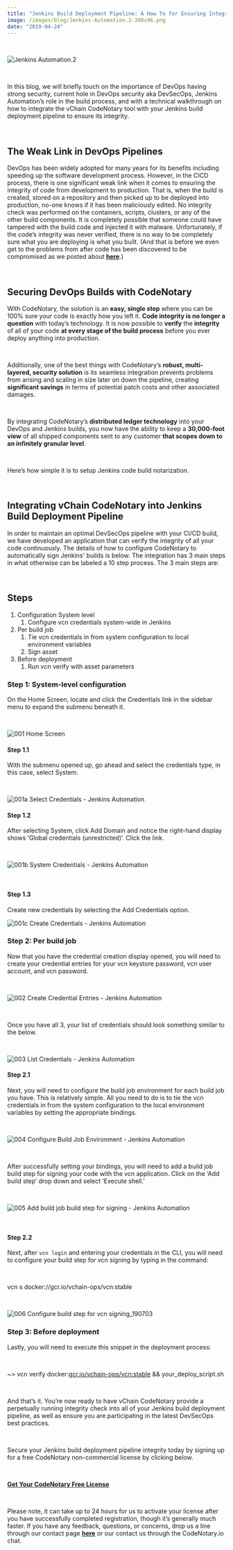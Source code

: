 ```yaml
---
title: "Jenkins Build Deployment Pipeline: A How To for Ensuring Integrity"
image: /images/blog/Jenkins-Automation.2-300x96.png
date: "2019-04-24"
---
```


 

![Jenkins Automation.2](/images/blog/Jenkins-Automation.2-300x96.png)

 

In this blog, we will briefly touch on the importance of DevOps having strong security, current hole in DevOps security aka DevSecOps, Jenkins Automation’s role in the build process, and with a technical walkthrough on how to integrate the vChain CodeNotary tool with your Jenkins build deployment pipeline to ensure its integrity.

 

## The Weak Link in DevOps Pipelines

DevOps has been widely adopted for many years for its benefits including speeding up the software development process. However, in the CICD process, there is one significant weak link when it comes to ensuring the integrity of code from development to production. That is, when the build is created, stored on a repository and then picked up to be deployed into production, no-one knows if it has been maliciously edited. No integrity check was performed on the containers, scripts, clusters, or any of the other build components. It is completely possible that someone could have tampered with the build code and injected it with malware. Unfortunately, if the code’s integrity was never verified, there is no way to be completely sure what you are deploying is what you built. (And that is before we even get to the problems from after code has been discovered to be compromised as we posted about **[here](https://www.codenotary.io/the-failure-of-the-certificate-revocation-list-crl/)**.)

 

## Securing DevOps Builds with CodeNotary

With CodeNotary, the solution is an **easy, single step** where you can be 100% sure your code is exactly how you left it. **Code integrity is no longer a question** with today’s technology. It is now possible to **verify** the **integrity** of all of your code **at every stage of the build process** before you ever deploy anything into production.

 

Additionally, one of the best things with CodeNotary’s **robust, multi-layered, security solution** is its seamless integration prevents problems from arising and scaling in size later on down the pipeline, creating **significant savings** in terms of potential patch costs and other associated damages.

 

By integrating CodeNotary’s **distributed ledger technology** into your DevOps and Jenkins builds, you now have the ability to keep a **30,000-foot view** of all shipped components sent to any customer **that scopes down to an infinitely granular level**.

 

Here’s how simple it is to setup Jenkins code build notarization.

 

## **Integrating vChain CodeNotary into Jenkins Build Deployment Pipeline**

In order to maintain an optimal DevSecOps pipeline with your CI/CD build, we have developed an application that can verify the integrity of all your code continuously. The details of how to configure CodeNotary to automatically sign Jenkins' builds is below. The integration has 3 main steps in what otherwise can be labeled a 10 step process. The 3 main steps are:

 

## **Steps**

1. Configuration System level
    1. Configure vcn credentials system-wide in Jenkins
2. Per build job
    1. Tie vcn credentials in from system configuration to local environment variables
    2. Sign asset
3. Before deployment
    1. Run vcn verify with asset parameters

### **Step 1: System-level configuration**

On the Home Screen, locate and click the Credentials link in the sidebar menu to expand the submenu beneath it.

 

![001 Home Screen](/images/blog/001-Home-Screen-174x300.png)

#### **Step 1.1**

With the submenu opened up, go ahead and select the credentials type, in this case, select System.

 

![001a Select Credentials - Jenkins Automation](/images/blog/001a-Select-Credentials-159x300.png)

#### **Step 1.2**

After selecting System, click Add Domain and notice the right-hand display shows ‘Global credentials (unrestricted)’. Click the link.

 

![001b System Credentials - Jenkins Automation](/images/blog/001b-System-Credentials-300x91.png)

 

#### **Step 1.3**

Create new credentials by selecting the Add Credentials option.

![001c Create Credentials - Jenkins Automation](/images/blog/001c-Create-Credentials-300x136.png)

### **Step 2: Per build job**

Now that you have the credential creation display opened, you will need to create your credential entries for your vcn keystore password, vcn user account, and vcn password.

 

![002 Create Credential Entries - Jenkins Automation](/images/blog/002-Create-Credential-Entries-300x48.png)

 

Once you have all 3, your list of credentials should look something similar to the below.

 

![003 List Credentials - Jenkins Automation](/images/blog/003-List-Credentials-300x20.png)

#### **Step 2.1**

Next, you will need to configure the build job environment for each build job you have. This is relatively simple. All you need to do is to tie the vcn credentials in from the system configuration to the local environment variables by setting the appropriate bindings.

 

![004 Configure Build Job Environment - Jenkins Automation](/images/blog/004-Configure-Build-Job-Environment-300x147.png)

 

After successfully setting your bindings, you will need to add a build job build step for signing your code with the vcn application. Click on the ‘Add build step’ drop down and select ‘Execute shell.’

 

![005 Add build job build step for signing - Jenkins Automation](/images/blog/005-Add-build-job-build-step-for-signing-294x300.png)

 

#### **Step 2.2**

Next, after `vcn login` and entering your credentials in the CLI, you will need to configure your build step for vcn signing by typing in the command:

 

vcn s docker://gcr.io/vchain-ops/vcn:stable

 

![006 Configure build step for vcn signing_190703](/images/blog/006-Configure-build-step-for-vcn-signing_190703-300x53.png)

### **Step 3: Before deployment**

Lastly, you will need to execute this snippet in the deployment process:

 

~> vcn verify docker:[gcr.io/vchain-ops/vcn:stable](http://gcr.io/vchain-ops/vcn:stable) && your\_deploy\_script.sh

 

And that’s it. You’re now ready to have vChain CodeNotary provide a perpetually running integrity check into all of your Jenkins build deployment pipeline, as well as ensure you are participating in the latest DevSecOps best practices.

 

Secure your Jenkins build deployment pipeline integrity today by signing up for a free CodeNotary non-commercial license by clicking below.

 

**[Get Your CodeNotary Free License](https://dashboard.codenotary.io/auth/signup?license=NON_COMMERCIAL)**

 

Please note, it can take up to 24 hours for us to activate your license after you have successfully completed registration, though it’s generally much faster. If you have any feedback, questions, or concerns, drop us a line through our contact page **[here](https://www.codenotary.io/contact/)** or our contact us through the CodeNotary.io chat.
